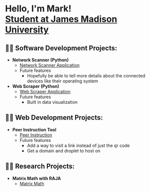 <h1>Hello, I'm Mark! <br/><a href="https://www.linkedin.com/in/mark-myers-965a43212/">Student at James Madison University</a></h1>

<h2>👨‍💻 Software Development Projects:</h2>

- <b>Network Scanner (Python)</b>
  - [Network Scanner Application](https://github.com/marktmyers/network-scanner)
  - Future features
      - Hopefully be able to tell more details about the connected devices like their operating system
- <b>Web Scraper (Python)</b>
  - [Web Scraper Application](https://github.com/marktmyers/web-scaper)
  - Future features
      - Built in data visualization

<h2>👨‍💻 Web Development Projects:</h2>

- <b>Peer Instruction Tool </b>
  - [Peer Instruction](https://github.com/marktmyers/peer-instruction)
  - Future features
      - Add a way to visit a link instead of just the qr code
      - Get a domain and droplet to host on
   
<h2>👨‍💻 Research Projects:</h2>

- <b>Matrix Math with RAJA</b>
  - [Matrix Math](https://github.com/marktmyers/matrix-math)
